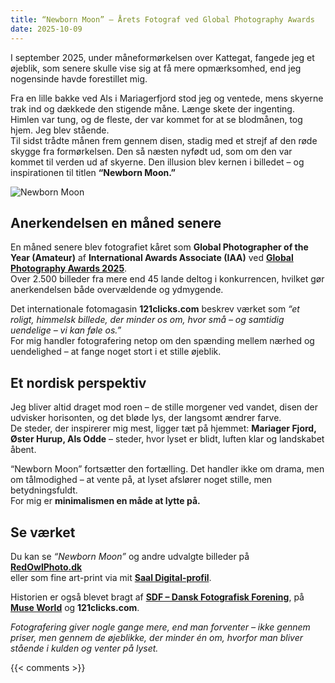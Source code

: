```yaml
---
title: “Newborn Moon” – Årets Fotograf ved Global Photography Awards
date: 2025-10-09
---
```

I september 2025, under måneformørkelsen over Kattegat, fangede jeg et øjeblik, som senere skulle vise sig at få mere opmærksomhed, end jeg nogensinde havde forestillet mig.

Fra en lille bakke ved Als i Mariagerfjord stod jeg og ventede, mens skyerne trak ind og dækkede den stigende måne. Længe skete der ingenting. Himlen var tung, og de fleste, der var kommet for at se blodmånen, tog hjem. Jeg blev stående.  
Til sidst trådte månen frem gennem disen, stadig med et strejf af den røde skygge fra formørkelsen. Den så næsten nyfødt ud, som om den var kommet til verden ud af skyerne. Den illusion blev kernen i billedet – og inspirationen til titlen **“Newborn Moon.”**

<!--more-->

![Newborn Moon](../images/newborn-moon.jpg)

## Anerkendelsen en måned senere

En måned senere blev fotografiet kåret som **Global Photographer of the Year (Amateur)** af **International Awards Associate (IAA)** ved [**Global Photography Awards 2025**](https://www.muse.world/index.php/post/2025-global-photography-awards-honors-outstanding-photographers-category-winners-of-the-year).  
Over 2.500 billeder fra mere end 45 lande deltog i konkurrencen, hvilket gør anerkendelsen både overvældende og ydmygende.

Det internationale fotomagasin **121clicks.com** beskrev værket som *“et roligt, himmelsk billede, der minder os om, hvor små – og samtidig uendelige – vi kan føle os.”*  
For mig handler fotografering netop om den spænding mellem nærhed og uendelighed – at fange noget stort i et stille øjeblik.

## Et nordisk perspektiv

Jeg bliver altid draget mod roen – de stille morgener ved vandet, disen der udvisker horisonten, og det bløde lys, der langsomt ændrer farve.  
De steder, der inspirerer mig mest, ligger tæt på hjemmet: **Mariager Fjord, Øster Hurup, Als Odde** – steder, hvor lyset er blidt, luften klar og landskabet åbent.

“Newborn Moon” fortsætter den fortælling. Det handler ikke om drama, men om tålmodighed – at vente på, at lyset afslører noget stille, men betydningsfuldt.  
For mig er **minimalismen en måde at lytte på.**

## Se værket

Du kan se *“Newborn Moon”* og andre udvalgte billeder på  
[**RedOwlPhoto.dk**](https://redowlphoto.dk/?utm_source=chatgpt.com)  
eller som fine art-print via mit [**Saal Digital-profil**](https://photo-portal.shop/profiles/Allan-Andersen).  

Historien er også blevet bragt af [**SDF – Dansk Fotografisk Forening**](https://www.sdf.dk/nyheder/nyheder/1172-allan-andersen-vinder-international-pris-for-foto-af-blodmanen.html), på [**Muse World**](https://www.muse.world/index.php/post/2025-global-photography-awards-honors-outstanding-photographers-category-winners-of-the-year) og **121clicks.com**.

*Fotografering giver nogle gange mere, end man forventer – ikke gennem priser, men gennem de øjeblikke, der minder én om, hvorfor man bliver stående i kulden og venter på lyset.*

{{< comments >}}
